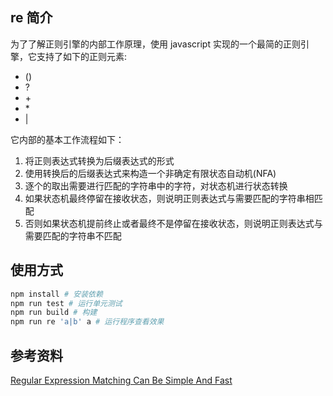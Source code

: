 ## re 简介

为了了解正则引擎的内部工作原理，使用 javascript 实现的一个最简的正则引擎，它支持了如下的正则元素:

* ()
* ?
* \+
* \*
* |


它内部的基本工作流程如下：

1. 将正则表达式转换为后缀表达式的形式
2. 使用转换后的后缀表达式来构造一个非确定有限状态自动机(NFA)
3. 逐个的取出需要进行匹配的字符串中的字符，对状态机进行状态转换
4. 如果状态机最终停留在接收状态，则说明正则表达式与需要匹配的字符串相匹配
5. 否则如果状态机提前终止或者最终不是停留在接收状态，则说明正则表达式与需要匹配的字符串不匹配

## 使用方式

```bash
npm install # 安装依赖
npm run test # 运行单元测试
npm run build # 构建
npm run re 'a|b' a # 运行程序查看效果
```

## 参考资料

[Regular Expression Matching Can Be Simple And Fast ](https://swtch.com/~rsc/regexp/regexp1.html)





